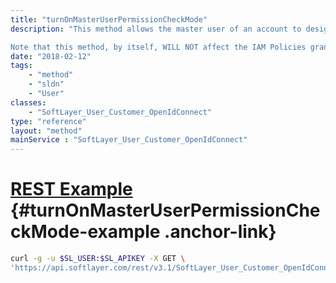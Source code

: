 ```yaml
---
title: "turnOnMasterUserPermissionCheckMode"
description: "This method allows the master user of an account to designate this user as an alternate master user.  Effectively this means that this user should have 'all the same IMS permissions as a master user'. 

Note that this method, by itself, WILL NOT affect the IAM Policies granted to this user. This API is not intended for general customer use.  It is intended to be called by IAM, in concert with other actions taken by IAM when the master user / account owner designates an 'alternate/auxiliary master user / account owner'. "
date: "2018-02-12"
tags:
    - "method"
    - "sldn"
    - "User"
classes:
    - "SoftLayer_User_Customer_OpenIdConnect"
type: "reference"
layout: "method"
mainService : "SoftLayer_User_Customer_OpenIdConnect"
---
```


# [REST Example](#turnOnMasterUserPermissionCheckMode-example) <a href="/article/rest/"><i class="fas fa-question"></i></a> {#turnOnMasterUserPermissionCheckMode-example .anchor-link} 
```bash
curl -g -u $SL_USER:$SL_APIKEY -X GET \
'https://api.softlayer.com/rest/v3.1/SoftLayer_User_Customer_OpenIdConnect/{SoftLayer_User_Customer_OpenIdConnectID}/turnOnMasterUserPermissionCheckMode'
```
